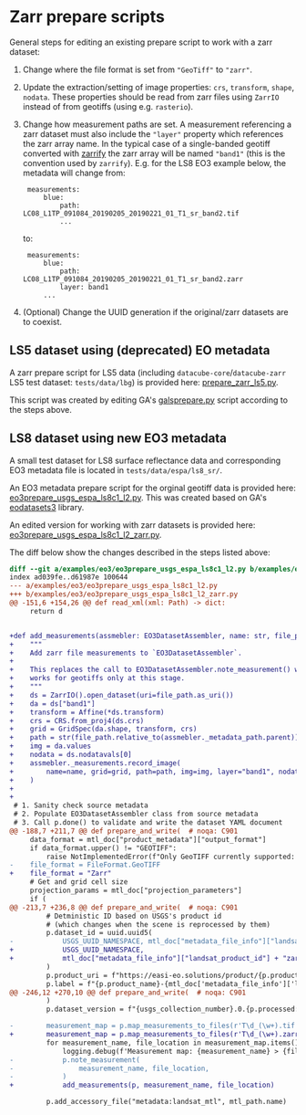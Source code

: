 # Zarr prepare scripts

General steps for editing an existing prepare script to work with a  zarr dataset:
1. Change where the file format is set from `"GeoTiff"` to `"zarr"`.
2. Update the extraction/setting of image properties: `crs`, `transform`, `shape`, `nodata`. These properties should be read from zarr files using `ZarrIO` instead of from geotiffs (using e.g. `rasterio`).
3. Change how measurement paths are set. A measurement referencing a zarr dataset must also include the `"layer"` property which references the zarr array name. In the typical case of a single-banded geotiff converted with [zarrify](zarrify.md) the zarr array will be named `"band1"` (this is the convention used by `zarrify`). E.g. for the LS8 EO3 example below, the metadata will change from:

        measurements:
            blue:
                path: LC08_L1TP_091084_20190205_20190221_01_T1_sr_band2.tif
                ...

    to:

        measurements:
            blue:
                path: LC08_L1TP_091084_20190205_20190221_01_T1_sr_band2.zarr
                layer: band1
            ...

4. (Optional) Change the UUID generation if the original/zarr datasets are to coexist.


## LS5 dataset using (deprecated) EO metadata

A zarr prepare script for LS5 data (including `datacube-core`/`datacube-zarr` LS5 test dataset: `tests/data/lbg`) is provided here: [prepare_zarr_ls5.py](/examples/prepare_zarr_ls5.py).

This script was created by editing GA's [galsprepare.py](https://github.com/opendatacube/datacube-dataset-config/blob/master/old-prep-scripts/galsprepare.py) script according to the steps above.



## LS8 dataset using new EO3 metadata

A small test dataset for LS8 surface reflectance data and corresponding EO3 metadata file is located in `tests/data/espa/ls8_sr/`.

An EO3 metadata prepare script for the orginal geotiff data is provided here: [eo3prepare_usgs_espa_ls8c1_l2.py](/examples/eo3/eo3prepare_usgs_espa_ls8c1_l2.py). This was created based on GA's [eodatasets3](https://github.com/GeoscienceAustralia/eo-datasets) library.

An edited version for working with zarr datasets is provided here: [eo3prepare_usgs_espa_ls8c1_l2_zarr.py](/examples/eo3/eo3prepare_usgs_espa_ls8c1_l2.py).


The diff below show the changes described in the steps listed above:

```diff
diff --git a/examples/eo3/eo3prepare_usgs_espa_ls8c1_l2.py b/examples/eo3/eo3prepare_usgs_espa_ls8c1_l2_zarr.py
index ad039fe..d61987e 100644
--- a/examples/eo3/eo3prepare_usgs_espa_ls8c1_l2.py
+++ b/examples/eo3/eo3prepare_usgs_espa_ls8c1_l2_zarr.py
@@ -151,6 +154,26 @@ def read_xml(xml: Path) -> dict:
     return d


+def add_measurements(assmebler: EO3DatasetAssembler, name: str, file_path: Path):
+    """
+    Add zarr file measurements to `EO3DatasetAssembler`.
+
+    This replaces the call to EO3DatasetAssembler.note_measurement() which
+    works for geotiffs only at this stage.
+    """
+    ds = ZarrIO().open_dataset(uri=file_path.as_uri())
+    da = ds["band1"]
+    transform = Affine(*ds.transform)
+    crs = CRS.from_proj4(ds.crs)
+    grid = GridSpec(da.shape, transform, crs)
+    path = str(file_path.relative_to(assmebler._metadata_path.parent))
+    img = da.values
+    nodata = ds.nodatavals[0]
+    assmebler._measurements.record_image(
+        name=name, grid=grid, path=path, img=img, layer="band1", nodata=nodata
+    )
+
+
 # 1. Sanity check source metadata
 # 2. Populate EO3DatasetAssembler class from source metadata
 # 3. Call p.done() to validate and write the dataset YAML document
@@ -188,7 +211,7 @@ def prepare_and_write(  # noqa: C901
     data_format = mtl_doc["product_metadata"]["output_format"]
     if data_format.upper() != "GEOTIFF":
         raise NotImplementedError(f"Only GeoTIFF currently supported: {data_format}")
-    file_format = FileFormat.GeoTIFF
+    file_format = "Zarr"
     # Get and grid cell size
     projection_params = mtl_doc["projection_parameters"]
     if (
@@ -213,7 +236,8 @@ def prepare_and_write(  # noqa: C901
         # Detministic ID based on USGS's product id
         # (which changes when the scene is reprocessed by them)
         p.dataset_id = uuid.uuid5(
-            USGS_UUID_NAMESPACE, mtl_doc["metadata_file_info"]["landsat_product_id"]
+            USGS_UUID_NAMESPACE,
+            mtl_doc["metadata_file_info"]["landsat_product_id"] + "zarr",
         )
         p.product_uri = f"https://easi-eo.solutions/product/{p.product_name}"
         p.label = f"{p.product_name}-{mtl_doc['metadata_file_info']['landsat_scene_id']}"
@@ -246,12 +270,10 @@ def prepare_and_write(  # noqa: C901
         )
         p.dataset_version = f"{usgs_collection_number}.0.{p.processed:%Y%m%d}"

-        measurement_map = p.map_measurements_to_files(r'T\d_(\w+).tif')
+        measurement_map = p.map_measurements_to_files(r'T\d_(\w+).zarr')
         for measurement_name, file_location in measurement_map.items():
             logging.debug(f'Measurement map: {measurement_name} > {file_location}')
-            p.note_measurement(
-                measurement_name, file_location,
-            )
+            add_measurements(p, measurement_name, file_location)

         p.add_accessory_file("metadata:landsat_mtl", mtl_path.name)
```
